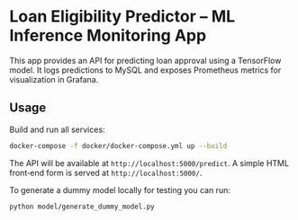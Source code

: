 # Loan Eligibility Predictor – ML Inference Monitoring App

This app provides an API for predicting loan approval using a TensorFlow model. It logs predictions to MySQL and exposes Prometheus metrics for visualization in Grafana.

## Usage

Build and run all services:

```bash
docker-compose -f docker/docker-compose.yml up --build
```

The API will be available at `http://localhost:5000/predict`. A simple HTML
front‑end form is served at `http://localhost:5000/`.

To generate a dummy model locally for testing you can run:

```bash
python model/generate_dummy_model.py
```
